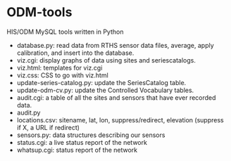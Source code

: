 ODM-tools
=========

HIS/ODM MySQL tools written in Python

  * database.py: read data from RTHS sensor data files, average, apply calibration, and insert into the database.
  * viz.cgi: display graphs of data using sites and seriescatalogs.
  * viz.html: templates for viz.cgi
  * viz.css: CSS to go with viz.html
  * update-series-catalog.py: update the SeriesCatalog table.
  * update-odm-cv.py: update the Controlled Vocabulary tables.
  * audit.cgi: a table of all the sites and sensors that have ever recorded data.
  * audit.py
  * locations.csv: sitename, lat, lon, suppress/redirect, elevation (suppress if X, a URL if redirect)
  * sensors.py: data structures describing our sensors
  * status.cgi: a live status report of the network
  * whatsup.cgi: status report of the network

